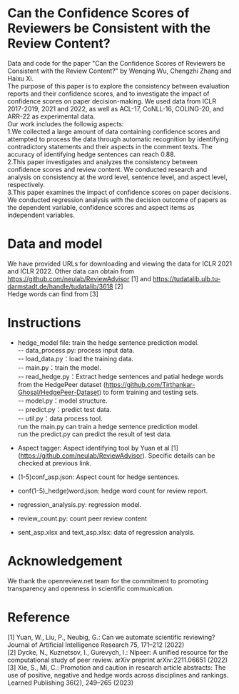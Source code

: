 # Can the Confidence Scores of Reviewers be Consistent with the Review Content?
Data and code for the paper "Can the Confidence Scores of Reviewers be Consistent with the Review Content?" by Wenqing Wu, Chengzhi Zhang and Haixu Xi. <br>
The purpose of this paper is to explore the consistency between evaluation reports and their confidence scores, and to investigate the impact of confidence scores on paper decision-making. We used data from ICLR 2017-2019, 2021 and 2022, as well as ACL-17, CoNLL-16, COLING-20, and ARR-22 as experimental data.<br>
Our work includes the followig aspects:<br>
1.We collected a large amount of data containing confidence scores and attempted to process the data through automatic recognition by identifying contradictory statements and their aspects in the comment texts. The accuracy of identifying hedge sentences can reach 0.88. <br>
2.This paper investigates and analyzes the consistency between confidence scores and review content. We conducted research and analysis on consistency at the word level, sentence level, and aspect level, respectively. <br>
3.This paper examines the impact of confidence scores on paper decisions. We conducted regression analysis with the decision outcome of papers as the dependent variable, confidence scores and aspect items as independent variables.
# Data and model
We have provided URLs for downloading and viewing the data for ICLR 2021 and ICLR 2022. Other data can obtain from https://github.com/neulab/ReviewAdvisor [1] and https://tudatalib.ulb.tu-darmstadt.de/handle/tudatalib/3618 [2] <br> 
Hedge words can find from [3] <br>
# Instructions
- hedge_model file: train the hedge sentence prediction model.<br>
-- data_process.py: process input data.<br>
-- load_data.py：load the training data.<br>
-- main.py：train the model.<br>
-- read_hedge.py：Extract hedge sentences and patial hedege words from the HedgePeer dataset (https://github.com/Tirthankar-Ghosal/HedgePeer-Dataset) to form training and testing sets.<br>
-- model.py：model structure.<br>
-- predict.py：predict test data.<br>
-- util.py：data process tool.<br>
run the main.py can train a hedge sentence prediction model.<br>
run the predict.py can predict the result of test data.<br>
- Aspect tagger: Aspect identifying tool by Yuan et al [1] (https://github.com/neulab/ReviewAdvisor). Specific details can be checked at previous link.<br>

- (1-5)conf_asp.json: Aspect count for hedge sentences.<br>

- conf(1-5)_hedge)word.json: hedge word count for review report.<br>

- regression_analysis.py: regression model. <br>

- review_count.py: count peer review content<br>

- sent_asp.xlsx and text_asp.xlsx: data of regression analysis.
# Acknowledgement
We thank the openreview.net team for the commitment to promoting transparency and openness in scientific communication.
# Reference
[1] Yuan, W., Liu, P., Neubig, G.: Can we automate scientific reviewing? Journal of Artificial Intelligence Research 75, 171–212 (2022) <br>
[2] Dycke, N., Kuznetsov, I., Gurevych, I.: Nlpeer: A unified resource for the computational study of peer review. arXiv preprint arXiv:2211.06651 (2022) <br>
[3] Xie, S., Mi, C.: Promotion and caution in research article abstracts: The use of positive, negative and hedge words across disciplines and rankings. Learned Publishing 36(2), 249–265 (2023)
